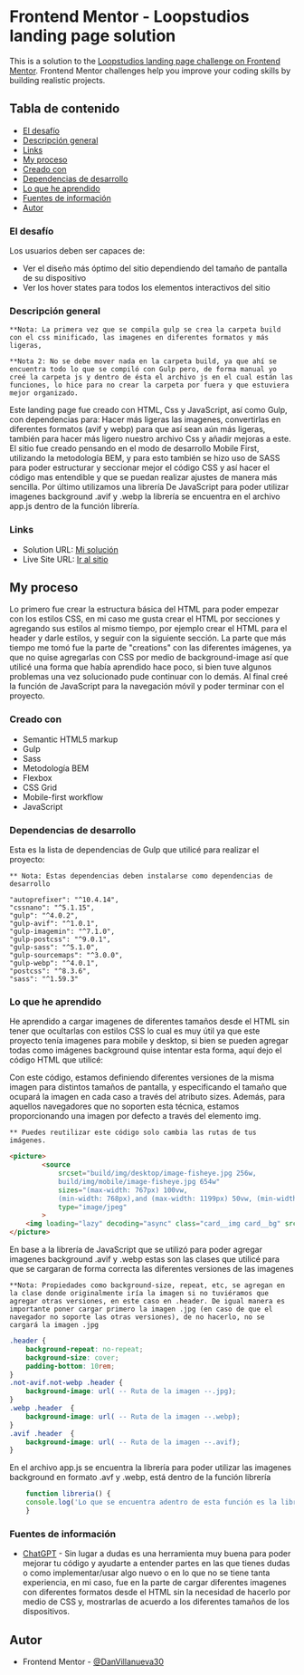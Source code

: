 # Frontend Mentor - Loopstudios landing page solution

This is a solution to the [Loopstudios landing page challenge on Frontend Mentor](https://www.frontendmentor.io/challenges/loopstudios-landing-page-N88J5Onjw). Frontend Mentor challenges help you improve your coding skills by building realistic projects. 

## Tabla de contenido

  - [El desafío](#el-desafío)
  - [Descripción general](#descripción-general)
  - [Links](#links)
  - [My proceso](#mi-proceso)
  - [Creado con](#creado-con)
  - [Dependencias de desarrollo](#dependencias-de-desarrollo)
  - [Lo que he aprendido](#lo-que-he-aprendido)
  - [Fuentes de información](#fuentes-de-información)
  - [Autor](#autor)



### El desafío

Los usuarios deben ser capaces de:

- Ver el diseño más óptimo del sitio dependiendo del tamaño de pantalla de su dispositivo
- Ver los hover states para todos los elementos interactivos del sitio


### Descripción general

    **Nota: La primera vez que se compila gulp se crea la carpeta build con el css minificado, las imagenes en diferentes formatos y más ligeras,

    **Nota 2: No se debe mover nada en la carpeta build, ya que ahí se encuentra todo lo que se compiló con Gulp pero, de forma manual yo creé la carpeta js y dentro de ésta el archivo js en el cual están las funciones, lo hice para no crear la carpeta por fuera y que estuviera mejor organizado.

Este landing page fue creado con HTML, Css y JavaScript, así como Gulp, con dependencias para: Hacer más ligeras las imagenes, convertirlas en diferentes formatos (avif y webp) para que así sean aún más ligeras, también para hacer más ligero nuestro archivo Css y añadir mejoras a este. El sitio fue creado pensando en el modo de desarrollo Mobile First, utilizando la metodología BEM, y para esto también se hizo uso de SASS para poder estructurar y seccionar mejor el código CSS y así hacer el código mas entendible y que se puedan realizar ajustes de manera más sencilla. Por último utilizamos una librería De JavaScript para poder utilizar imagenes background .avif y .webp la librería se encuentra en el archivo app.js dentro de la función librería.

### Links

- Solution URL: [Mi solución](https://your-solution-url.com)
- Live Site URL: [Ir al sitio](https://loopstudios-challenge-fm.netlify.app)

## My proceso

Lo primero fue crear la estructura básica del HTML para poder empezar con los estilos CSS, en mi caso me gusta crear el HTML por secciones y agregando sus estilos al mismo tiempo, por ejemplo crear el HTML para el header y darle estilos, y seguir con la siguiente sección.
La parte que más tiempo me tomó fue la parte de "creations" con las diferentes imágenes, ya que no quise agregarlas con CSS por medio de background-image así que utilicé una forma que había aprendido hace poco, si bien tuve algunos problemas una vez solucionado pude continuar con lo demás. 
Al final creé la función de JavaScript para la navegación móvil y poder terminar con el proyecto.

### Creado con

- Semantic HTML5 markup
- Gulp
- Sass
- Metodología BEM
- Flexbox
- CSS Grid
- Mobile-first workflow
- JavaScript

### Dependencias de desarrollo


Esta es la lista de dependencias de Gulp que utilicé para realizar el proyecto: 

    ** Nota: Estas dependencias deben instalarse como dependencias de desarrollo

    "autoprefixer": "^10.4.14",
    "cssnano": "^5.1.15",
    "gulp": "^4.0.2",
    "gulp-avif": "^1.0.1",
    "gulp-imagemin": "^7.1.0",
    "gulp-postcss": "^9.0.1",
    "gulp-sass": "^5.1.0",
    "gulp-sourcemaps": "^3.0.0",
    "gulp-webp": "^4.0.1",
    "postcss": "^8.3.6",
    "sass": "^1.59.3"


### Lo que he aprendido

He aprendido a cargar imagenes de diferentes tamaños desde el HTML sin tener que ocultarlas con estilos CSS lo cual es muy útil ya que este proyecto tenía imagenes para mobile y desktop, si bien se pueden agregar todas como imágenes background quise intentar esta forma, aquí dejo el código HTML que utilicé:

Con este código, estamos definiendo diferentes versiones de la misma imagen para distintos tamaños de pantalla, y especificando el tamaño que ocupará la imagen en cada caso a través del atributo sizes. Además, para aquellos navegadores que no soporten esta técnica, estamos proporcionando una imagen por defecto a través del elemento img.

    ** Puedes reutilizar este código solo cambia las rutas de tus imágenes.

```html
<picture>
        <source 
            srcset="build/img/desktop/image-fisheye.jpg 256w,
            build/img/mobile/image-fisheye.jpg 654w"
            sizes="(max-width: 767px) 100vw, 
            (min-width: 768px),and (max-width: 1199px) 50vw, (min-width: 1200px) 256px"
            type="image/jpeg"
        >
    <img loading="lazy" decoding="async" class="card__img card__bg" src="build/img/mobile/image-fisheye.jpg" lazyalt="imagen">
</picture>
```

En base a la librería de JavaScript que se utilizó para poder agregar imagenes background .avif y .webp estas son las clases que utilicé para que se cargaran de forma correcta las diferentes versiones de las imagenes

    **Nota: Propiedades como background-size, repeat, etc, se agregan en la clase donde originalmente iría la imagen si no tuviéramos que agregar otras versiones, en este caso en .header. De igual manera es importante poner cargar primero la imagen .jpg (en caso de que el navegador no soporte las otras versiones), de no hacerlo, no se cargará la imagen .jpg
```css
.header {
    background-repeat: no-repeat;
    background-size: cover;
    padding-bottom: 10rem;
}
.not-avif.not-webp .header {
    background-image: url( -- Ruta de la imagen --.jpg);
}
.webp .header  {
    background-image: url( -- Ruta de la imagen --.webp);
}
.avif .header  {
    background-image: url( -- Ruta de la imagen --.avif);
}
```

En el archivo app.js se encuentra la librería para poder utilizar las imagenes background en formato .avf y .webp, está dentro de la función librería

```js
    function libreria() {
    console.log('Lo que se encuentra adentro de esta función es la librería')
    }
```


### Fuentes de información

- [ChatGPT](https://openai.com/blog/chatgpt) - Sin lugar a dudas es una herramienta muy buena para poder mejorar tu código y ayudarte a entender partes en las que tienes dudas o como implementar/usar algo nuevo o en lo que no se tiene tanta experiencia, en mi caso, fue en la parte de cargar diferentes imagenes con diferentes formatos desde el HTML sin la necesidad de hacerlo por medio de CSS y, mostrarlas de acuerdo a los diferentes tamaños de los dispositivos.


## Autor

- Frontend Mentor - [@DanVillanueva30](https://www.frontendmentor.io/profile/DanVillanueva30)



